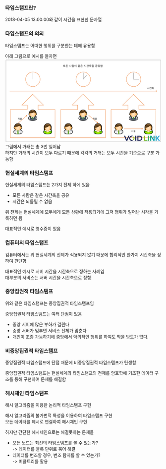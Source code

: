 ### 타임스탬프란?
2018-04-05 13:00:00와 같이 시간을 표현한 문자열

### 타임스탬프의 의의
타임스탬프는 어떠한 행위를 구분한는 데에 유용함

아래 그림으로 예시를 들자면
![Alt text](image.png)
그림에서 거래는 총 3번 일어남<BR>
하지만 거래의 시간이 모두 다르기 때문에 각각의 거래는 모두 시간을 기준으로 구분 가능함


### 현실세계의 타임스탬프
현실세계의 타임스탬프는 2가지 전제 하에 있음
- 모든 사람은 같은 시간축을 공유
- 시간은 되돌릴 수 없음

위 전제는 현실세계에 모두에게 모든 상황에 적용되기에 그저 행위가 일어난 시각을 기록하면 됨

대표적인 예시로 영수증이 있음

### 컴퓨터의 타임스탬프
컴퓨터에서는 위 현실세계의 전제가 적용되지 않기 때문에 합리적인 한가지 시간축을 정하여 판단함

대표적인 예시로 서버 시간을 시간축으로 정하는 사례임<br>
대부분의 서비스는 서버 시간을 시간축으로 정함

### 중앙집권적 타임스탬프
위와 같은 타임스탬프는 중앙집권적 타임스탬프임

중앙집권적 타임스탬프는 여러 단점이 있음
- 중앙 서버에 많은 부하가 걸린다
- 중앙 서버가 멈추면 서비스 전체가 멈춘다
- 개인이 조종 가능하기에 중앙에서 악의적인 행위를 하여도 막을 방도가 없다.

### 비중앙집권적 타임스탬프
중앙집권적 타임스탬프에 단점 때문에 비중앙집권적 타임스탬프가 탄생함

중앙집권적 타임스탬프는 현실세계의 타임스탬프의 전제를 암호학에 기초한 데이터 구조를 통해 구현하여 문제를 해결함

### 해시체인 타임스탬프
해시 알고리즘을 이용한 논리적 타임스탬프 구현

해시 알고리즘의 불가변적 특성을 이용하여 타임스탬프 구현<br>
모든 데이터를 헤시로 연결하여 헤시체인 구현

하지만 간단한 헤시체인으로는 해결못하는 문제들
- 모든 노드는 최신의 타임스탬프를 볼 수 있는가?<br>
    -> 데이터를 블록 단위로 묶어 해결
- 데이터를 변조할 경우, 변조 탐지를 할 수 있는가?<br>
    -> 머클트리를 활용